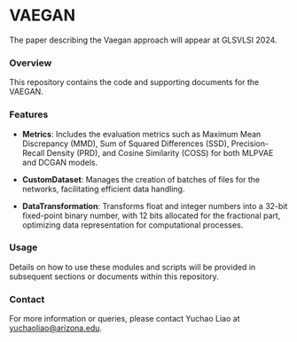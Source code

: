 # VAEGAN

The paper describing the Vaegan approach will appear at GLSVLSI 2024.

### Overview
This repository contains the code and supporting documents for the VAEGAN.

### Features
- **Metrics**: Includes the evaluation metrics such as Maximum Mean Discrepancy (MMD), Sum of Squared Differences (SSD), Precision-Recall Density (PRD), and Cosine Similarity (COSS) for both MLPVAE and DCGAN models.

- **CustomDataset**: Manages the creation of batches of files for the networks, facilitating efficient data handling.

- **DataTransformation**: Transforms float and integer numbers into a 32-bit fixed-point binary number, with 12 bits allocated for the fractional part, optimizing data representation for computational processes.

### Usage
Details on how to use these modules and scripts will be provided in subsequent sections or documents within this repository.

### Contact
For more information or queries, please contact Yuchao Liao at [yuchaoliao@arizona.edu](mailto:yuchaoliao@arizona.edu).
